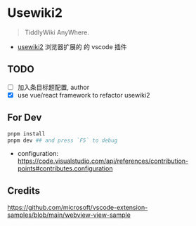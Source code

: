 # Usewiki2

> TiddlyWiki AnyWhere.

* [usewiki2](https://github.com/oeyoews/usewiki2) 浏览器扩展的 的 vscode 插件

<!--
* manage: https://marketplace.visualstudio.com/manage/publishers/oeyoews
* publish: https://vscode.github.net.cn/api/working-with-extensions/publishing-extension
* https://code.visualstudio.com/api/extension-guides/webview
-->

## TODO

* [ ] 加入条目标题配置, author
* [x] use vue/react framework to refactor usewiki2

## For Dev

```bash
pnpm install
pnpm dev ## and press `F5` to debug
```

* configuration: https://code.visualstudio.com/api/references/contribution-points#contributes.configuration

## Credits

https://github.com/microsoft/vscode-extension-samples/blob/main/webview-view-sample
